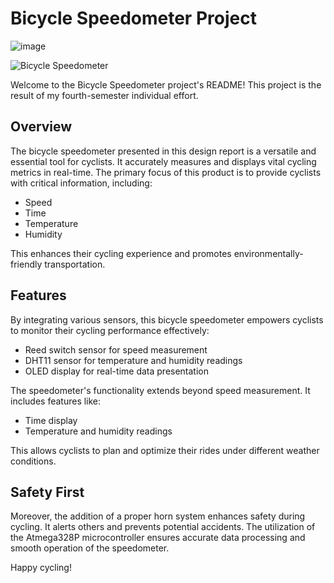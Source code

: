 
 
# Bicycle Speedometer Project 
![image](https://github.com/GishanDaminduDK/BicycleSpeedoMeter/assets/124694898/aeab43e4-123c-4af2-ab05-3634bbc9142d)


![Bicycle Speedometer](images/bicycle_speedometer.jpg)

Welcome to the Bicycle Speedometer project's README! This project is the result of my fourth-semester individual effort.

## Overview

The bicycle speedometer presented in this design report is a versatile and essential tool for cyclists. It accurately measures and displays vital cycling metrics in real-time. The primary focus of this product is to provide cyclists with critical information, including:

- Speed
- Time
- Temperature
- Humidity

This enhances their cycling experience and promotes environmentally-friendly transportation.

## Features

By integrating various sensors, this bicycle speedometer empowers cyclists to monitor their cycling performance effectively:

- Reed switch sensor for speed measurement
- DHT11 sensor for temperature and humidity readings
- OLED display for real-time data presentation

The speedometer's functionality extends beyond speed measurement. It includes features like:

- Time display
- Temperature and humidity readings

This allows cyclists to plan and optimize their rides under different weather conditions.

## Safety First

Moreover, the addition of a proper horn system enhances safety during cycling. It alerts others and prevents potential accidents. The utilization of the Atmega328P microcontroller ensures accurate data processing and smooth operation of the speedometer.

Happy cycling!
